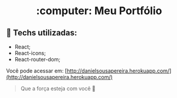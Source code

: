 <h1 align="center">:computer: Meu Portfólio</h1>

## :hammer: Techs utilizadas:

- React;
- React-icons;
- React-router-dom;

Você pode acessar em: [http://danielsousapereira.herokuapp.com/](http://danielsousapereira.herokuapp.com/)

> Que a força esteja com você :muscle:

